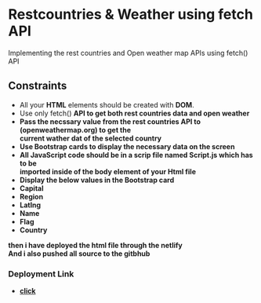 <h1>Restcountries & Weather using fetch API</h1>
Implementing the rest countries and Open weather map APIs using fetch() API
<h2>Constraints</h2>
<ul>
  <li>All your <b>HTML</b> elements should be created with <b>DOM</b>.</li>
  <li>Use only fetch() <b>API<b> to get both rest countries data and open weather</li>
  <li>Pass the necssary value from the rest countries <b>API</b> to <a link>(openweathermap.org) to get the<br>current wather dat of the selected country</li>
  <li>Use Bootstrap cards to display the necessary data on the screen</li>
    <li>All JavaScript code should be in a scrip file named Script.js which has to be <br>imported inside of the  body element of your Html file</li>
    <li>Display the below values in the Bootstrap card</li>
    <li>Capital</li>
    <li>Region</li>
    <li>Latlng</li>
    <li>Name</li>
    <li>Flag</li>
    <li>Country</li>
</ul>
then i have deployed the html file through the netlify<br>
And i also pushed all source to the gitbhub
<h3>Deployment Link</h3>
<ul>
  <li><a href="https://celebrated-pothos-8f2216.netlify.app/">click</a></li>
</ul>
